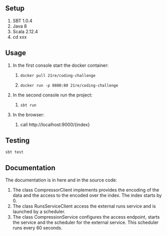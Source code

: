 ## Setup

1. SBT 1.0.4
2. Java 8
3. Scala 2.12.4
4. cd xxx

## Usage

1. In the first console start the docker container:

    1. `docker pull 21re/coding-challenge`

    1. `docker run -p 8080:80 21re/coding-challenge`


2. In the second console run the project:

    1. `sbt run`
 
3. In the browser:

    1. call http://localhost:9000/{index}


## Testing

 `sbt test`
 

## Documentation

The documentation is in here and in the source code:
1. The class CompressorClient implements provides the encoding of the data and the access to the encoded over the index.
The index starts by 0.
2. The class RunsServiceClient access the external runs service and is launched by a scheduler. 
3. The class CompressionService configures the access endpoint, starts the service and the scheduler for the external service.
This scheduler runs every 60 seconds.
